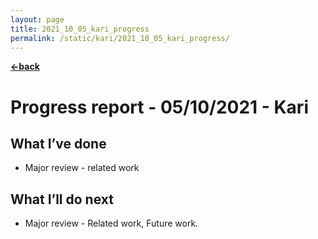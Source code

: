```yaml
---
layout: page
title: 2021_10_05_kari_progress
permalink: /static/kari/2021_10_05_kari_progress/
---
```


[**<-back**](/static/kari)  

# Progress report - 05/10/2021 - Kari

## What I’ve done
- Major review - related work

## What I’ll do next
- Major review - Related work, Future work.
